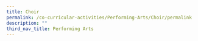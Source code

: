 ```yaml
---
title: Choir
permalink: /co-curricular-activities/Performing-Arts/Choir/permalink
description: ""
third_nav_title: Performing Arts
---
```

